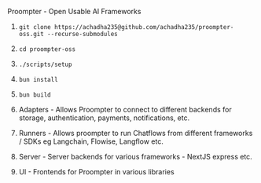 Proompter - Open Usable AI Frameworks

1. `git clone https://achadha235@github.com/achadha235/proompter-oss.git --recurse-submodules`
2. `cd proompter-oss`
3. `./scripts/setup`
4. `bun install`
5. `bun build`

6. Adapters - Allows Proompter to connect to different backends for storage, authentication, payments, notifications, etc.
7. Runners - Allows proompter to run Chatflows from different frameworks / SDKs eg Langchain, Flowise, Langflow etc.
8. Server - Server backends for various frameworks - NextJS express etc.
9. UI - Frontends for Proompter in various libraries
